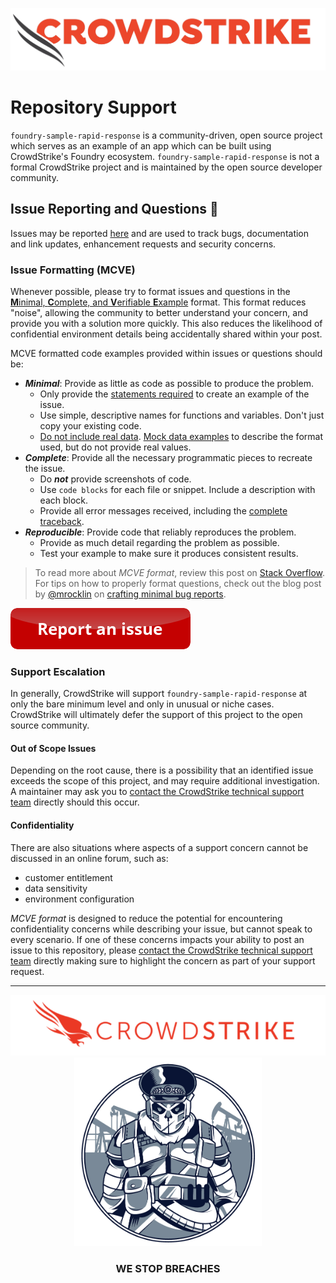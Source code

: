 ![CrowdStrike Falcon](/docs/asset/cs-logo.png?raw=true)

# Repository Support

`foundry-sample-rapid-response` is a community-driven, open source project which serves as an example of an app which can be built using CrowdStrike's Foundry ecosystem.
`foundry-sample-rapid-response` is not a formal CrowdStrike project and is maintained by the open source developer community.

## Issue Reporting and Questions 🐛

Issues may be reported [here](https://github.com/CrowdStrike/foundry-sample-rapid-response/issues/new/choose) and are used to track bugs, documentation and link updates, enhancement requests and security concerns.

### Issue Formatting (MCVE)

Whenever possible, please try to format issues and questions in the [**M**inimal, **C**omplete, and **V**erifiable **E**xample](https://stackoverflow.com/help/minimal-reproducible-example) format. This format reduces "noise", allowing the community to better understand your concern, and provide you with a solution more quickly. This also reduces the likelihood of confidential environment details being accidentally shared within your post.

MCVE formatted code examples provided within issues or questions should be:

- _**Minimal**_: Provide as little as code as possible to produce the problem.
    - Only provide the [statements required](https://matthewrocklin.com/minimal-bug-reports#see-how-small-you-can-make-things) to create an example of the issue.
    - Use simple, descriptive names for functions and variables. Don't just copy your existing code.
    - [Do not include real data](https://matthewrocklin.com/minimal-bug-reports#don-t-post-data). [Mock data examples](https://matthewrocklin.com/minimal-bug-reports#actually-don-t-include-your-data-at-all) to describe the format used, but do not provide real values.
- _**Complete**_: Provide all the necessary programmatic pieces to recreate the issue.
    - Do _**not**_ provide screenshots of code.
    - Use `code blocks` for each file or snippet. Include a description with each block.
    - Provide all error messages received, including the [complete traceback](https://matthewrocklin.com/minimal-bug-reports#provide-complete-tracebacks).
- _**Reproducible**_: Provide code that reliably reproduces the problem.
    - Provide as much detail regarding the problem as possible.
    - Test your example to make sure it produces consistent results.

> To read more about _MCVE format_, review this post on [Stack Overflow](https://stackoverflow.com/help/minimal-reproducible-example). For tips on how to properly format questions, check out the blog post by [@mrocklin](https://github.com/mrocklin/) on [crafting minimal bug reports](https://matthewrocklin.com/minimal-bug-reports).

[![Report Issue](https://raw.githubusercontent.com/CrowdStrike/falconpy/main/docs/asset/report-issue.png)](https://github.com/CrowdStrike/foundry-sample-rapid-response/issues/new/choose)

### Support Escalation

In generally, CrowdStrike will support `foundry-sample-rapid-response` at only the bare minimum level and only in unusual or niche cases.
CrowdStrike will ultimately defer the support of this project to the open source community.

#### Out of Scope Issues

Depending on the root cause, there is a possibility that an identified issue exceeds the scope of this project, and may require additional investigation. A maintainer may ask you to [contact the CrowdStrike technical support team](https://supportportal.crowdstrike.com/) directly should this occur.

#### Confidentiality

There are also situations where aspects of a support concern cannot be discussed in an online forum, such as:

- customer entitlement
- data sensitivity
- environment configuration

_MCVE format_ is designed to reduce the potential for encountering confidentiality concerns while describing your issue, but cannot speak to every scenario. If one of these concerns impacts your ability to post an issue to this repository, please [contact the CrowdStrike technical support team](https://supportportal.crowdstrike.com/) directly making sure to highlight the concern as part of your support request.



---


<p align="center"><img src="https://raw.githubusercontent.com/CrowdStrike/falconpy/main/docs/asset/cs-logo-footer.png"><BR/><img width="300px" src="https://raw.githubusercontent.com/CrowdStrike/falconpy/main/docs/asset/adversary-bear-1.png"></P>
<h3><P align="center">WE STOP BREACHES</P></h3>